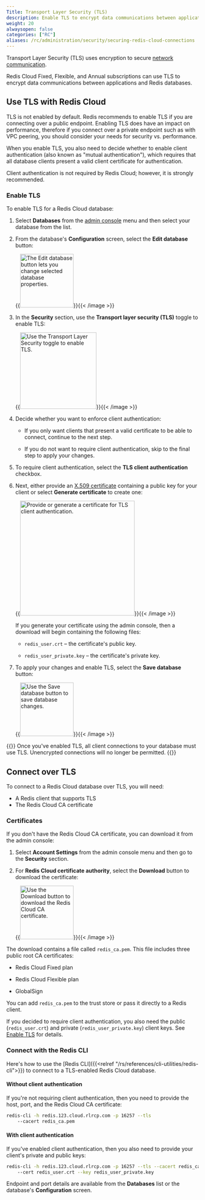 ```yaml
---
Title: Transport Layer Security (TLS)
description: Enable TLS to encrypt data communications between applications and Redis databases.
weight: 20
alwaysopen: false
categories: ["RC"]
aliases: /rc/administration/security/securing-redis-cloud-connections
---
```


Transport Layer Security (TLS) uses encryption to secure [network communication](https://en.wikipedia.org/wiki/Transport_Layer_Security).  

Redis Cloud Fixed, Flexible, and Annual subscriptions can use TLS to encrypt data communications between applications and Redis databases.

## Use TLS with Redis Cloud

TLS is not enabled by default. Redis recommends to enable TLS if you are connecting over a public endpoint. Enabling TLS does have an impact on performance, therefore if you connect over a private endpoint such as with VPC peering, you should consider your needs for security vs. performance.

When you enable TLS, you also need to decide whether to enable client authentication (also known as "mutual authentication"), which requires that all database clients present a valid client certificate for authentication.

Client authentication is not required by Redis Cloud; however, it is strongly recommended.

### Enable TLS

To enable TLS for a Redis Cloud database:

1. Select **Databases** from the [admin console](https://app.redislabs.com/) menu and then select your database from the list.

2. From the database's **Configuration** screen, select the **Edit database** button:

    {{<image filename="images/rc/button-database-edit.png" width="140px" alt="The Edit database button lets you change selected database properties." >}}{{< /image >}}

3. In the **Security** section, use the **Transport layer security (TLS)** toggle to enable TLS:

    {{<image filename="images/rc/database-details-configuration-tab-security-tls-toggle.png" width="200px" alt="Use the Transport Layer Security toggle to enable TLS." >}}{{< /image >}}

4. Decide whether you want to enforce client authentication:

    - If you only want clients that present a valid certificate to be able to connect, continue to the next step.
    
    - If you do not want to require client authentication, skip to the final step to apply your changes.

5. To require client authentication, select the **TLS client authentication** checkbox.

6. Next, either provide an [X.509 certificate](https://en.wikipedia.org/wiki/X.509) containing a public key for your client or select 
**Generate certificate** to create one:

    {{<image filename="images/rc/database-details-configuration-tab-security-tls-client-auth-certificate.png" width="300px" alt="Provide or generate a certificate for TLS client authentication." >}}{{< /image >}}

    If you generate your certificate using the admin console, then a download will begin containing the following files:

    - `redis_user.crt` – the certificate's public key.

    - `redis_user_private.key` – the certificate's private key.

8. To apply your changes and enable TLS, select the **Save database** button:

    {{<image filename="images/rc/button-database-save.png" width="140px" alt="Use the Save database button to save database changes." >}}{{< /image >}}

{{<note>}}
Once you've enabled TLS, all client connections to your database must use TLS. Unencrypted connections
will no longer be permitted.
{{</note>}}

## Connect over TLS

To connect to a Redis Cloud database over TLS, you will need:

* A Redis client that supports TLS
* The Redis Cloud CA certificate

### Certificates

If you don't have the Redis Cloud CA certificate, you can download it from the admin
console:

1. Select **Account Settings** from the admin console menu and then go to the **Security** section.

1. For **Redis Cloud certificate authority**, select the **Download** button to download the certificate:

    {{<image filename="images/rc/button-account-settings-security-ca-download.png" width="140px" alt="Use the Download button to download the Redis Cloud CA certificate." >}}{{< /image >}}

The download contains a file called `redis_ca.pem`. This file includes three public root CA certificates:

- Redis Cloud Fixed plan

- Redis Cloud Flexible plan

- GlobalSign

You can add `redis_ca.pem` to the trust store or pass it directly to a Redis client.

If you decided to require client authentication, you also need the public (`redis_user.crt`) and private (`redis_user_private.key`) client keys. See
[Enable TLS](#enable-tls) for details.

### Connect with the Redis CLI

Here's how to use the [Redis CLI]({{<relref "/rs/references/cli-utilities/redis-cli">}}) to connect to a TLS-enabled Redis Cloud database.

#### Without client authentication

If you're not requiring client authentication, then you need to provide the host, port, and the Redis Cloud CA certificate:

```sh
redis-cli -h redis.123.cloud.rlrcp.com -p 16257 --tls
    --cacert redis_ca.pem
```

#### With client authentication

If you've enabled client authentication, then you also need to provide your client's private and public keys:

```sh
redis-cli -h redis.123.cloud.rlrcp.com -p 16257 --tls --cacert redis_ca.pem
    --cert redis_user.crt --key redis_user_private.key
```

Endpoint and port details are available from the **Databases** list or the database's **Configuration** screen.
